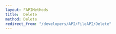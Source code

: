 ```yaml
---
layout: FAPIMethods
title:  Delete
method: Delete
redirect_from: "/developers/API/FileAPI/Delete"
---
```


